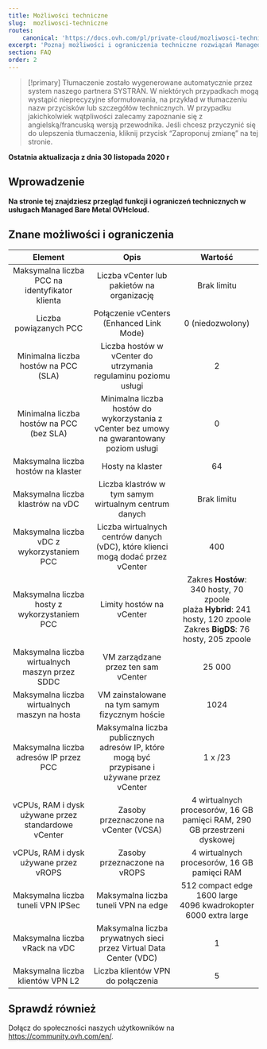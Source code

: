 ```yaml
---
title: Możliwości techniczne
slug:  mozliwosci-techniczne
routes:
    canonical: 'https://docs.ovh.com/pl/private-cloud/mozliwosci-techniczne/'
excerpt: 'Poznaj możliwości i ograniczenia techniczne rozwiązań Managed Bare Metal dostarczanych przez OVHcloud'
section: FAQ
order: 2
---
```


> [!primary]
> Tłumaczenie zostało wygenerowane automatycznie przez system naszego partnera SYSTRAN. W niektórych przypadkach mogą wystąpić nieprecyzyjne sformułowania, na przykład w tłumaczeniu nazw przycisków lub szczegółów technicznych. W przypadku jakichkolwiek wątpliwości zalecamy zapoznanie się z angielską/francuską wersją przewodnika. Jeśli chcesz przyczynić się do ulepszenia tłumaczenia, kliknij przycisk “Zaproponuj zmianę” na tej stronie.
>

**Ostatnia aktualizacja z dnia 30 listopada 2020 r**

## Wprowadzenie

**Na stronie tej znajdziesz przegląd funkcji i ograniczeń technicznych w usługach Managed Bare Metal OVHcloud.**

## Znane możliwości i ograniczenia

| Element | Opis | Wartość |
|:-----:|:-----:|:----------:|
| Maksymalna liczba PCC na identyfikator klienta | Liczba vCenter lub pakietów na organizację | Brak limitu |
| Liczba powiązanych PCC | Połączenie vCenters (Enhanced Link Mode) | 0 (niedozwolony) |
| Minimalna liczba hostów na PCC (SLA) | Liczba hostów w vCenter do utrzymania regulaminu poziomu usługi | 2 |
| Minimalna liczba hostów na PCC (bez SLA) | Minimalna liczba hostów do wykorzystania z vCenter bez umowy na gwarantowany poziom usługi | 0 |
| Maksymalna liczba hostów na klaster | Hosty na klaster | 64 |
| Maksymalna liczba klastrów na vDC | Liczba klastrów w tym samym wirtualnym centrum danych | Brak limitu |
| Maksymalna liczba vDC z wykorzystaniem PCC | Liczba wirtualnych centrów danych (vDC), które klienci mogą dodać przez vCenter | 400 |
| Maksymalna liczba hosty z wykorzystaniem PCC | Limity hostów na vCenter | Zakres **Hostów**: 340 hosty, 70 zpoole<br>plaża **Hybrid**: 241 hosty, 120 zpoole<br>Zakres **BigDS**: 76 hosty, 205 zpoole |
| Maksymalna liczba wirtualnych maszyn przez SDDC | VM zarządzane przez ten sam vCenter | 25 000 |
| Maksymalna liczba wirtualnych maszyn na hosta | VM zainstalowane na tym samym fizycznym hoście | 1024 |
| Maksymalna liczba adresów IP przez PCC | Maksymalna liczba publicznych adresów IP, które mogą być przypisane i używane przez vCenter | 1 x /23 |
| vCPUs, RAM i dysk używane przez standardowe vCenter | Zasoby przeznaczone na vCenter (VCSA) | 4 wirtualnych procesorów, 16 GB pamięci RAM, 290 GB przestrzeni dyskowej |
| vCPUs, RAM i dysk używane przez vROPS | Zasoby przeznaczone na vROPS | 4 wirtualnych procesorów, 16 GB pamięci RAM |
| Maksymalna liczba tuneli VPN IPSec | Maksymalna liczba tuneli VPN na edge | 512 compact edge<br>1600 large<br>4096 kwadrokopter<br>6000 extra large |
| Maksymalna liczba vRack na vDC | Maksymalna liczba prywatnych sieci przez Virtual Data Center (VDC) | 1 |
| Maksymalna liczba klientów VPN L2 | Liczba klientów VPN do połączenia | 5 |

## Sprawdź również

Dołącz do społeczności naszych użytkowników na <https://community.ovh.com/en/>.
